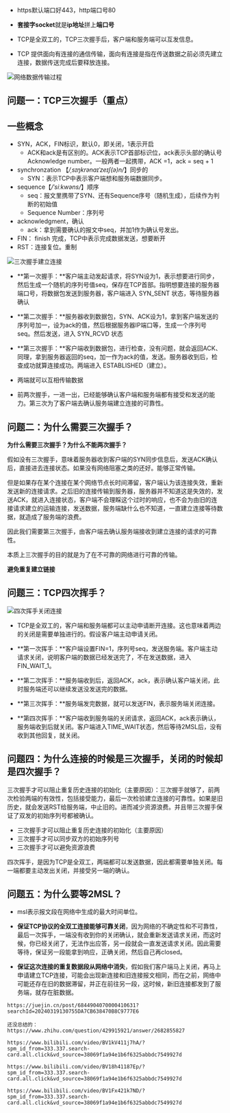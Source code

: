 + https默认端口好443，http端口号80
+ **套接字socket**就是**ip地址**拼上**端口号**

+ TCP是全双工的，TCP三次握手后，客户端和服务端可以互发信息。
+ TCP 提供面向有连接的通信传输，面向有连接是指在传送数据之前必须先建立连接，数据传送完成后要释放连接。

![网络数据传输过程](http三次握手四次挥手.assets/3.png)

## 问题一：TCP三次握手（重点）

## 一些概念

+ SYN，ACK，FIN标识，默认0，即关闭，1表示开启
  + ACK和ack是有区别的。ACK表示TCP首部标识位，ack表示头部的确认号Acknowledge number。一般两者一起携带，ACK =1，ack = seq + 1
+ synchronzation 【*/*ˌsɪŋkrənaɪˈzeɪʃ(ə)n*/*】同步的
  + SYN：表示TCP中表示客户端想和服务端数据同步。
+ sequence【*/*ˈsiːkwəns*/*】顺序
  + seq：报文里携带了SYN、还有Sequence序号（随机生成），后续作为判断的初始值
  + Sequence Number：序列号
+ acknowledgment，确认
  + ack：拿到需要确认的报文中seq，并加1作为确认号发出。
+ FIN： finish 完成，TCP中表示完成数据发送，想要断开
+ RST：连接复位。重制

![三次握手建立连接](http三次握手四次挥手.assets/1.png)

+ **第一次握手：**客户端主动发起请求，将SYN设为1，表示想要进行同步，然后生成一个随机的序列号值seq，保存在TCP首部。指明想要连接的服务器端口号，将数据包发送到服务器，客户端进入 SYN_SENT 状态，等待服务器确认

+ **第二次握手：**服务器收到数据包，SYN、ACK设为1，拿到客户端发送的序列号加一，设为ack的值，然后根据服务器IP端口等，生成一个序列号seq。然后发送，进入 SYN_RCVD 状态
+ **第三次握手：**客户端收到数据包，进行检查，没有问题，就会返回ACK、同理，拿到服务器返回的seq，加一作为ack的值，发送。服务器收到后，检查成功就算连接成功。两端进入 ESTABLISHED（建立）。

+ 两端就可以互相传输数据
+ 前两次握手，一进一出，已经能够确认客户端和服务端都有接受和发送的能力。第三次为了客户端去确认服务端建立连接的可靠性。

## 问题二：为什么需要三次握手？

**为什么需要三次握手？为什么不能两次握手？**

假如没有三次握手，意味着服务器收到客户端的SYN同步信息后，发送ACK确认后，直接进去连接状态。如果没有网络阻塞之类的还好。能够正常传输。

但是如果存在某个连接在某个网络节点长时间滞留，客户端认为该连接失效，重新发送新的连接请求。之后旧的连接传输到服务器，服务器并不知道这是失效的，发送ACK，就进入连接状态，客户端不会理睬这个过时的响应，也不会为由旧的连接请求建立的运输连接，发送数据，服务端缺什么也不知道，一直建立连接等待数据，就造成了服务端的浪费。

因此我们需要第三次握手，由客户端去确认服务端接收到建立连接的请求的可靠性。

本质上三次握手的目的就是为了在不可靠的网络进行可靠的传输。

**避免重复建立链接**

## 问题三：TCP四次挥手？

![四次挥手关闭连接](http三次握手四次挥手.assets/2.png)

+ TCP是全双工的，客户端和服务端都可以主动申请断开连接。这也意味着两边的关闭是需要单独进行的。假设客户端主动申请关闭。
+ **第一次挥手：**客户端设置FIN=1，序列号seq，发送服务端。客户端主动请求关闭，说明客户端的数据已经发送完了，不在发送数据，进入FIN_WAIT_1。

+ **第二次挥手：**服务端收到后，返回ACK，ack，表示确认客户端关闭，此时服务端还可以继续发送没发送完的数据。
+ **第三次挥手：**服务端发完数据，就可以发送FIN，表示服务端关闭连接。
+ **第四次挥手：**客户端收到服务端的关闭请求，返回ACK，ack表示确认，服务端收到后就关闭。客户端进入TIME_WAIT状态，然后等待2MSL后，没有收到其他回复，就关闭。

## 问题四：为什么连接的时候是三次握手，关闭的时候却是四次握手？

三次握手才可以阻止重复历史连接的初始化（主要原因）：三次握手就够了，前两次检验两端的有效性，包括接受能力，最后一次检验建立连接的可靠性。如果是旧历史，就会发送RST给服务端，中止旧的。进而减少资源浪费。并且带三次握手保证了双发的初始序列号都被确认。

- 三次握手才可以阻止重复历史连接的初始化（主要原因）
- 三次握手才可以同步双方的初始序列号
- 三次握手才可以避免资源浪费

四次挥手，是因为TCP是全双工，两端都可以发送数据，因此都需要单独关闭。每一端都要主动发出关闭，并接受另一端的确认。

## 问题五：为什么要等2MSL？

+ msl表示报文段在网络中生成的最大时间单位。

+ **保证TCP协议的全双工连接能够可靠关闭**，因为网络的不确定性和不可靠性，最后一次挥手，一端没有收到你的关闭确认，就会重新发送请求关闭，而这时候，你已经关闭了，无法作出应答，另一段就会一直发送请求关闭。因此需要等待，保证另一段能拿到响应，正确关闭，然后自己再closed。
+ **保证这次连接的重复数据段从网络中消失**，假如我们客户端马上关闭，再马上申请建立TCP连接，可能会出现新连接和旧连接报文相同，而在之前，网络中可能还存在旧的数据滞留，并正在前往另一段，这时候，新旧连接都发到了服务端，就存在脏数据。

```http
https://juejin.cn/post/6844904070000410631?searchId=20240319130755DA7CB638470B8C9777E6

还没总结的：
https://www.zhihu.com/question/429915921/answer/2682855827

https://www.bilibili.com/video/BV1kV411j7hA/?spm_id_from=333.337.search-card.all.click&vd_source=38069f1a94e1b6f6325abbdc7549927d

https://www.bilibili.com/video/BV18h41187Ep/?spm_id_from=333.337.search-card.all.click&vd_source=38069f1a94e1b6f6325abbdc7549927d

https://www.bilibili.com/video/BV1Fx421k7ND/?spm_id_from=333.337.search-card.all.click&vd_source=38069f1a94e1b6f6325abbdc7549927d
```



















